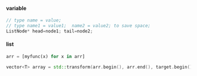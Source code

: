 #### variable

```cpp
// type name = value;
// type name1 = value1;  name2 = value2; to save space;
ListNode* head=node1; tail=node2;
```

#### list

```python
arr = [myfunc(x) for x in arr]
```

```cpp
vector<T> array = std::transform(arr.begin(), arr.end(), target.begin(), myfunc);
```
